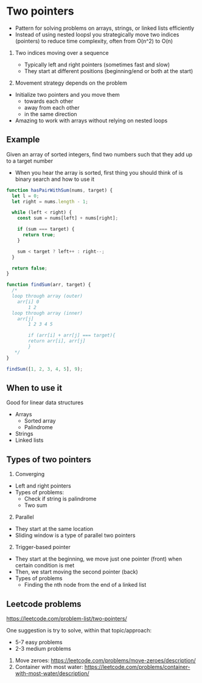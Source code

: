# Two pointers

- Pattern for solving problems on arrays, strings, or linked lists efficiently
- Instead of using nested loopsl you strategically move two indices (pointers) to reduce time complexity, often from O(n^2) to O(n)

1. Two indices moving over a sequence

   - Typically left and right pointers (sometimes fast and slow)
   - They start at different positions (beginning/end or both at the start)

2. Movement strategy depends on the problem

- Initialize two pointers and you move them
  - towards each other
  - away from each other
  - in the same direction
- Amazing to work with arrays without relying on nested loops

## Example

Given an array of sorted integers, find two numbers such that they add up to a target number

- When you hear the array is sorted, first thing you should think of is binary search and how to use it

```js
function hasPairWithSum(nums, target) {
  let l = 0;
  let right = nums.length - 1;

  while (left < right) {
    const sum = nums[left] + nums[right];

    if (sum === target) {
      return true;
    }

    sum < target ? left++ : right--;
  }

  return false;
}
```

```js
function findSum(arr, target) {
  /*  
  loop through array (outer)
    arr[i] 0
        1 2
  loop through array (inner)
    arr[j]
        1 2 3 4 5 

        if (arr[i] + arr[j] === target){
        return arr[i], arr[j]
        }
   */
}

findSum([1, 2, 3, 4, 5], 9);
```

## When to use it

Good for linear data structures

- Arrays
  - Sorted array
  - Palindrome
- Strings
- Linked lists

## Types of two pointers

1. Converging

- Left and right pointers
- Types of problems:
  - Check if string is palindrome
  - Two sum

2. Parallel

- They start at the same location
- Sliding window is a type of parallel two pointers

2. Trigger-based pointer

- They start at the beginning, we move just one pointer (front) when certain condition is met
- Then, we start moving the second pointer (back)
- Types of problems
  - Finding the nth node from the end of a linked list

## Leetcode problems

https://leetcode.com/problem-list/two-pointers/

One suggestion is try to solve, within that topic/approach:

- 5-7 easy problems
- 2-3 medium problems

1. Move zeroes: https://leetcode.com/problems/move-zeroes/description/
2. Container with most water: https://leetcode.com/problems/container-with-most-water/description/
